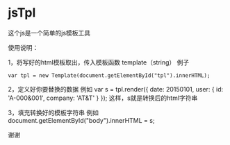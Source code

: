 # jsTpl
这个js是一个简单的js模板工具

使用说明：

1，将写好的html模板取出，传入模板函数 template（string）
例子
	<script id="tpl" type="text/plain">
		<p>Today:{date}</p>
		<a href="/{user.id|safe}">{user.company}</a>
	</script>
	
	var tpl = new Template(document.getElementById("tpl").innerHTML);
	
2，定义好你要替换的数据
例如
	var s = tpl.render({
		date: 20150101,
	    user: {
	        id: 'A-000&001',
	        company: 'AT&T'
	    }
	});
	这样，s就是转换后的html字符串
	
3，填充转换好的模板字符串
例如
document.getElementById("body").innerHTML = s;

谢谢

